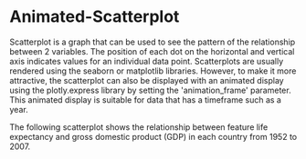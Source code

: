 # Animated-Scatterplot

Scatterplot is a graph that can be used to see the pattern of the relationship between 2 variables. The position of each dot on the horizontal and vertical axis indicates values ​​for an individual data point.
Scatterplots are usually rendered using the seaborn or matplotlib libraries. 
However, to make it more attractive, the scatterplot can also be displayed with an animated display using the plotly.express library by setting the 'animation_frame' parameter. This animated display is suitable for data that has a timeframe such as a year.

The following scatterplot shows the relationship between feature life expectancy and gross domestic product (GDP) in each country from 1952 to 2007.

